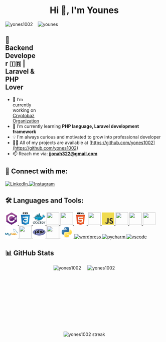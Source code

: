 <h1 align="center">Hi 👋, I'm Younes</h1>

<img align="right" alt="younes" width="400" height="300" src="https://images.steamusercontent.com/ugc/2050866709631100234/8C2CBD20914C286F73ABCA80E15D7533765C19FF/?imw=512&&ima=fit&impolicy=Letterbox&imcolor=%23000000&letterbox=false">

<p align="left"> <img src="https://komarev.com/ghpvc/?username=yones1002&label=Profile%20views&color=0e75b6&style=flat" alt="yones1002" /> </p>

  <h2> 🔹 Backend Developer 🇮🇷 | Laravel & PHP Lover</h2>

- 🔭 I’m currently working on [Cryptobaz Organization](https://github.com/cryptobaz)  
- 🌱 I’m currently learning **PHP language, Laravel development framework**  
- 💡 I'm always curious and motivated to grow into professional developer  
- 👨‍💻 All of my projects are available at [https://github.com/yones1002](https://github.com/yones1002)  
- 📫 Reach me via: **jjonah322@gmail.com**

## 🔗 Connect with me:
<p align="left">
<a href="https://linkedin.com/in/younes-sahraei-768a44322" target="blank">
  <img align="center" src="https://raw.githubusercontent.com/rahuldkjain/github-profile-readme-generator/master/src/images/icons/Social/linked-in-alt.svg" alt="LinkedIn" height="30" width="40" />
</a>
<a href="https://instagram.com/younes_sahraei" target="blank">
  <img align="center" src="https://raw.githubusercontent.com/rahuldkjain/github-profile-readme-generator/master/src/images/icons/Social/instagram.svg" alt="Instagram" height="30" width="40" />
</a>
</p>


## 🛠 Languages and Tools:
<p align="left">
  <a href="https://learn.microsoft.com/en-us/dotnet/csharp/" target="_blank">
  <img src="https://raw.githubusercontent.com/devicons/devicon/master/icons/csharp/csharp-original.svg" width="40" height="40"/>
</a>
<a href="https://www.w3schools.com/css/" target="_blank">
  <img src="https://raw.githubusercontent.com/devicons/devicon/master/icons/css3/css3-original-wordmark.svg" width="40" height="40"/>
</a>
<a href="https://www.docker.com/" target="_blank">
  <img src="https://raw.githubusercontent.com/devicons/devicon/master/icons/docker/docker-original-wordmark.svg" width="40" height="40"/>
</a>
<a href="https://www.figma.com/" target="_blank">
  <img src="https://www.vectorlogo.zone/logos/figma/figma-icon.svg" width="40" height="40"/>
</a>
<a href="https://git-scm.com/" target="_blank">
  <img src="https://www.vectorlogo.zone/logos/git-scm/git-scm-icon.svg" width="40" height="40"/>
</a>
<a href="https://www.w3.org/html/" target="_blank">
  <img src="https://raw.githubusercontent.com/devicons/devicon/master/icons/html5/html5-original-wordmark.svg" width="40" height="40"/>
</a>
<a href="https://www.adobe.com/products/illustrator.html" target="_blank">
  <img src="https://www.vectorlogo.zone/logos/adobe_illustrator/adobe_illustrator-icon.svg" width="40" height="40"/>
</a>
<a href="https://developer.mozilla.org/en-US/docs/Web/JavaScript" target="_blank">
  <img src="https://raw.githubusercontent.com/devicons/devicon/master/icons/javascript/javascript-original.svg" width="40" height="40"/>
</a>
<a href="https://www.jenkins.io/" target="_blank">
  <img src="https://www.vectorlogo.zone/logos/jenkins/jenkins-icon.svg" width="40" height="40"/>
</a>
<a href="https://laravel.com/" target="_blank">
  <img src="https://upload.wikimedia.org/wikipedia/commons/thumb/9/9a/Laravel.svg/1969px-Laravel.svg.png" width="40" height="40"/>
</a>
<a href="https://www.microsoft.com/en-us/sql-server" target="_blank">
  <img src="https://www.svgrepo.com/show/303229/microsoft-sql-server-logo.svg" width="40" height="40"/>
</a>
<a href="https://www.mysql.com/" target="_blank">
  <img src="https://raw.githubusercontent.com/devicons/devicon/master/icons/mysql/mysql-original-wordmark.svg" width="40" height="40"/>
</a>
<a href="https://www.adobe.com/products/photoshop.html" target="_blank">
  <img src="https://upload.wikimedia.org/wikipedia/commons/thumb/a/af/Adobe_Photoshop_CC_icon.svg/1051px-Adobe_Photoshop_CC_icon.svg.png" width="40" height="40"/>
</a>
<a href="https://www.php.net/" target="_blank">
  <img src="https://raw.githubusercontent.com/devicons/devicon/master/icons/php/php-original.svg" width="40" height="40"/>
</a>
<a href="https://www.postman.com/" target="_blank">
  <img src="https://www.vectorlogo.zone/logos/getpostman/getpostman-icon.svg" width="40" height="40"/>
</a>
<a href="https://www.python.org/" target="_blank">
  <img src="https://raw.githubusercontent.com/devicons/devicon/master/icons/python/python-original.svg" width="40" height="40"/>
</a>
<a href="https://wordpress.org/" target="_blank">
  <img src="https://www.svgrepo.com/show/217790/wordpress.svg" alt="wordpress" width="40" height="40"/>
</a>
<a href="https://www.jetbrains.com/pycharm/" target="_blank">
  <img src="https://upload.wikimedia.org/wikipedia/commons/1/1d/PyCharm_Icon.svg" alt="pycharm" width="40" height="40"/>
</a>
<a href="https://code.visualstudio.com/" target="_blank">
  <img src="https://cdn.jsdelivr.net/gh/devicons/devicon/icons/vscode/vscode-original.svg" alt="vscode" width="40" height="40"/>
</a>



</p>


## 📊 GitHub Stats

<div align="center" style="display: flex; flex-wrap: wrap; justify-content: center; gap: 20px;">

  <img src="https://github-readme-stats.vercel.app/api/top-langs?username=yones1002&show_icons=true&locale=en&layout=compact&theme=tokyonight" alt="yones1002" height="180"/>

  <img src="https://github-readme-stats.vercel.app/api?username=yones1002&show_icons=true&locale=en&theme=tokyonight" alt="yones1002" height="180"/>

</div>

<br/>

<p align="center">
  <img src="https://github-readme-streak-stats.herokuapp.com/?user=yones1002&theme=tokyonight" alt="yones1002 streak" width="100%" height="180"/>
</p>
